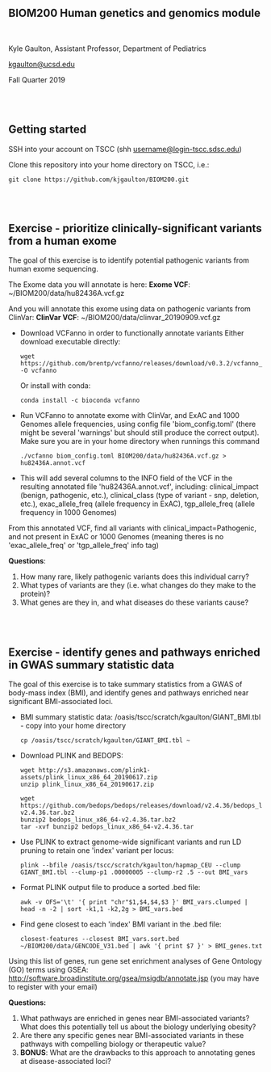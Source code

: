 ## BIOM200 Human genetics and genomics module
<br/>

Kyle Gaulton, Assistant Professor, Department of Pediatrics

kgaulton@ucsd.edu

Fall Quarter 2019

<br/><br/>

##  Getting started

SSH into your account on TSCC (shh username@login-tscc.sdsc.edu)

Clone this repository into your home directory on TSCC, i.e.:

```
git clone https://github.com/kjgaulton/BIOM200.git
```

<br/><br/>


## Exercise - prioritize clinically-significant variants from a human exome

The goal of this exercise is to identify potential pathogenic variants from human exome sequencing.

The Exome data you will annotate is here: **Exome VCF**: ~/BIOM200/data/hu82436A.vcf.gz

And you will annotate this exome using data on pathogenic variants from ClinVar:  **ClinVar VCF**: ~/BIOM200/data/clinvar_20190909.vcf.gz

- Download VCFanno in order to functionally annotate variants
  Either download executable directly: 
  
  ```
  wget https://github.com/brentp/vcfanno/releases/download/v0.3.2/vcfanno_linux64 -O vcfanno
  ```
  
  Or install with conda:
  
  ```
  conda install -c bioconda vcfanno
  ```

- Run VCFanno to annotate exome with ClinVar, and ExAC and 1000 Genomes allele frequencies, using config file 'biom_config.toml' (there might be several 'warnings' but should still produce the correct output).  Make sure you are in your home directory when runnings this command

  ```
  ./vcfanno biom_config.toml BIOM200/data/hu82436A.vcf.gz > hu82436A.annot.vcf
  ```
  
- This will add several columns to the INFO field of the VCF in the resulting annotated file 'hu82436A.annot.vcf', including: clinical_impact (benign, pathogenic, etc.), clinical_class (type of variant - snp, deletion, etc.), exac_allele_freq (allele frequency in ExAC), tgp_allele_freq (allele frequency in 1000 Genomes)

From this annotated VCF, find all variants with clinical_impact=Pathogenic, and not present in ExAC or 1000 Genomes (meaning theres is no 'exac_allele_freq' or 'tgp_allele_freq' info tag)

**Questions**: 
1.  How many rare, likely pathogenic variants does this individual carry? 
2.  What types of variants are they (i.e. what changes do they make to the protein)? 
3.  What genes are they in, and what diseases do these variants cause?  

<br/><br/>
## Exercise - identify genes and pathways enriched in GWAS summary statistic data

The goal of this exercise is to take summary statistics from a GWAS of body-mass index (BMI), and identify genes and pathways enriched near significant BMI-associated loci.

- BMI summary statistic data: /oasis/tscc/scratch/kgaulton/GIANT_BMI.tbl - copy into your home directory

  ```
  cp /oasis/tscc/scratch/kgaulton/GIANT_BMI.tbl ~
  ```

- Download PLINK and BEDOPS:

  ```
  wget http://s3.amazonaws.com/plink1-assets/plink_linux_x86_64_20190617.zip
  unzip plink_linux_x86_64_20190617.zip
  
  wget https://github.com/bedops/bedops/releases/download/v2.4.36/bedops_linux_x86_64-v2.4.36.tar.bz2
  bunzip2 bedops_linux_x86_64-v2.4.36.tar.bz2
  tar -xvf bunzip2 bedops_linux_x86_64-v2.4.36.tar
  ```
  
- Use PLINK to extract genome-wide significant variants and run LD pruning to retain one 'index' variant per locus: 
 
  ```
  plink --bfile /oasis/tscc/scratch/kgaulton/hapmap_CEU --clump GIANT_BMI.tbl --clump-p1 .00000005 --clump-r2 .5 --out BMI_vars
  ```
  
- Format PLINK output file to produce a sorted .bed file:
  
  ```
  awk -v OFS='\t' '{ print "chr"$1,$4,$4,$3 }' BMI_vars.clumped | head -n -2 | sort -k1,1 -k2,2g > BMI_vars.bed
  ```
  
- Find gene closest to each 'index' BMI variant in the .bed file:

  ```
  closest-features --closest BMI_vars.sort.bed ~/BIOM200/data/GENCODE_V31.bed | awk '{ print $7 }' > BMI_genes.txt
  ```
  
Using this list of genes, run gene set enrichment analyses of Gene Ontology (GO) terms using GSEA:
http://software.broadinstitute.org/gsea/msigdb/annotate.jsp (you may have to register with your email)

**Questions:**
1.  What pathways are enriched in genes near BMI-associated variants?  What does this potentially tell us about the biology underlying obesity?
2.  Are there any specific genes near BMI-associated variants in these pathways with compelling biology or therapeutic value?
3.  **BONUS**:  What are the drawbacks to this approach to annotating genes at disease-associated loci?
